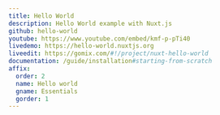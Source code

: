 ```yaml
---
title: Hello World
description: Hello World example with Nuxt.js
github: hello-world
youtube: https://www.youtube.com/embed/kmf-p-pTi40
livedemo: https://hello-world.nuxtjs.org
liveedit: https://gomix.com/#!/project/nuxt-hello-world
documentation: /guide/installation#starting-from-scratch
affix:
  order: 2
  name: Hello world
  gname: Essentials
  gorder: 1
---
```

